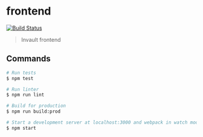 # frontend

[![Build Status](https://travis-ci.com/invault-team/frontend.svg?branch=master)](https://travis-ci.com/invault-team/frontend)

> Invault frontend

## Commands

```sh
# Run tests
$ npm test

# Run linter
$ npm run lint

# Build for production
$ npm run build:prod

# Start a development server at localhost:3000 and webpack in watch mode
$ npm start
```
